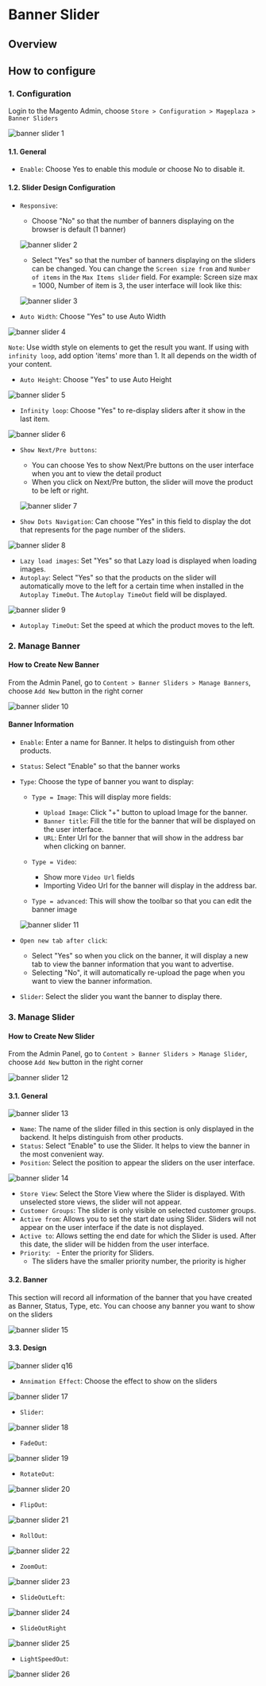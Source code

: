 # Banner Slider
## Overview

## How to configure
### 1. Configuration

Login to the Magento Admin, choose `Store > Configuration > Mageplaza > Banner Sliders`

![banner slider 1](https://i.imgur.com/aXn5n6j.gif)

#### 1.1. General
- `Enable`: Choose Yes to enable this module or choose No to disable it.

#### 1.2. Slider Design Configuration
- `Responsive`:
  - Choose "No" so that the number of banners displaying on the browser is default (1 banner)
  
  ![banner slider 2](https://i.imgur.com/leMCoQe.png)
  
  - Select "Yes" so that the number of banners displaying on the sliders can be changed. You can change the `Screen size from` and `Number of items` in the `Max Items slider` field. For example: Screen size max = 1000, Number of item is 3, the user interface will look like this:
  
  ![banner slider 3](https://i.imgur.com/TaLKxVN.png)

- `Auto Width`: Choose "Yes" to use Auto Width

![banner slider 4](https://i.imgur.com/4hNh16p.gif)

``Note``: Use width style on elements to get the result you want. If using with `infinity loop`, add option 'items' more than 1. It all depends on the width of your content.

- `Auto Height`: Choose "Yes" to use Auto Height

![banner slider 5](https://i.imgur.com/L55huQS.gif)

- `Infinity loop`: Choose "Yes" to re-display sliders after it show in the last item.

![banner slider 6](https://i.imgur.com/oHuBV8U.gif)

- `Show Next/Pre buttons`:
  - You can choose Yes to show Next/Pre buttons on the user interface when you ant to view the detail product
  - When you click on Next/Pre button, the slider will move the product to be left or right.
  
  ![banner slider 7](https://i.imgur.com/7yxqyjB.gif)

- `Show Dots Navigation`: Can choose "Yes" in this field to display the dot that represents for the page number of the sliders.

![banner slider 8](https://i.imgur.com/CmTUjcy.png)

- `Lazy load images`: Set "Yes" so that Lazy load is displayed when loading images.
- `Autoplay`: Select "Yes" so that the products on the slider will automatically move to the left for a certain time when installed in the `Autoplay TimeOut`. The `Autoplay TimeOut` field will be displayed.

![banner slider 9](https://i.imgur.com/6oTt7LR.gif)

- `Autoplay TimeOut`: Set the speed at which the product moves to the left.

### 2. Manage Banner

#### How to Create New Banner

From the Admin Panel, go to `Content > Banner Sliders > Manage Banners`, choose `Add New` button in the right corner

![banner slider 10](https://i.imgur.com/opXhmWr.gif)

#### Banner Information

- `Enable`: Enter a name for Banner. It helps to distinguish from other products.
- `Status`: Select "Enable" so that the banner works
- `Type`: Choose the type of banner you want to display:
  - `Type = Image`: This will display more fields:
    - `Upload Image`: Click "+" button to upload Image for the banner.
    - `Banner title`: Fill the title for the banner that will be displayed on the user interface.
    - `URL`: Enter Url for the banner that will show in the address bar when clicking on banner.

  - `Type = Video`:
    - Show more `Video Url` fields
    - Importing Video Url for the banner will display in the address bar.
    
  - `Type = advanced`: This will show the toolbar so that you can edit the banner image
  
  ![banner slider 11](https://i.imgur.com/QuXAECc.png)

- `Open new tab after click`:
  - Select "Yes" so when you click on the banner, it will display a new tab to view the banner information that you want to advertise.
  - Selecting "No", it will automatically re-upload the page when you want to view the banner information.

- `Slider`: Select the slider you want the banner to display there.

### 3. Manage Slider

#### How to Create New Slider

From the Admin Panel, go to `Content > Banner Sliders > Manage Slider`, choose `Add New` button in the right corner

![banner slider 12](https://i.imgur.com/kha4In7.png)

#### 3.1. General

![banner slider 13](https://i.imgur.com/iboeqfy.gif)

- `Name`: The name of the slider filled in this section is only displayed in the backend. It helps distinguish from other products.
- `Status`: Select "Enable" to use the Slider. It helps to view the banner in the most convenient way.
- `Position`: Select the position to appear the sliders on the user interface.

![banner slider 14](https://i.imgur.com/aFSiXmZ.png)

- `Store View`: Select the Store View where the Slider is displayed. With unselected store views, the slider will not appear.
- `Customer Groups`: The slider is only visible on selected customer groups.
- `Active from`: Allows you to set the start date using Slider. Sliders will not appear on the user interface if the date is not displayed.
- `Active to`: Allows setting the end date for which the Slider is used. After this date, the slider will be hidden from the user interface.
- `Priority`:
  - Enter the priority for Sliders.
  - The sliders have the smaller priority number, the priority is higher
  
#### 3.2. Banner

This section will record all information of the banner that you have created as Banner, Status, Type, etc. You can choose any banner you want to show on the sliders

![banner slider 15](https://i.imgur.com/7hZpN0q.png)

#### 3.3. Design

![banner slider q16](https://i.imgur.com/3P1V5IJ.gif)

- `Annimation Effect`: Choose the effect to show on the sliders

![banner slider 17](https://i.imgur.com/aMsarcg.png)

  - `Slider`:

![banner slider 18](https://i.imgur.com/t9m2Rpe.gif)

  - `FadeOut`:
  
  ![banner slider 19](https://i.imgur.com/YIPaqXT.gif)

  - `RotateOut`:
  
  ![banner slider 20](https://i.imgur.com/xZ7Wx78.gif)
  
  - `FlipOut`:
  
  ![banner slider 21](https://i.imgur.com/nhIyxdL.gif)

  - `RollOut`:
  
  ![banner slider 22](https://i.imgur.com/Rx4SpbK.gif)
  
  - `ZoomOut`:
  
  ![banner slider 23](https://i.imgur.com/RpC8NpV.gif)
  
  - `SlideOutLeft`:
  
  ![banner slider 24](https://i.imgur.com/NsWIOaV.gif)
  
  - `SlideOutRight`
  
  ![banner slider 25](https://i.imgur.com/hilJtML.gif)
  
  - `LightSpeedOut`:
  
  ![banner slider 26](https://i.imgur.com/F4KUmBl.gif)
























